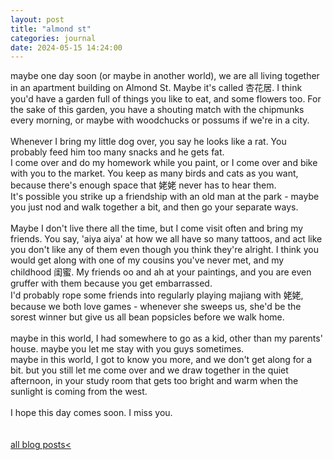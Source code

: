 ```yaml
---
layout: post
title: "almond st"
categories: journal 
date: 2024-05-15 14:24:00
---
```

maybe one day soon (or maybe in another world), we are all living together in an apartment building on Almond St. Maybe it's called 杏花居. I think you'd have a garden full of things you like to eat, and some flowers too. For the sake of this garden, you have a shouting match with the chipmunks every morning, or maybe with woodchucks or possums if we're in a city.  
<br>
Whenever I bring my little dog over, you say he looks like a rat. You probably feed him too many snacks and he gets fat.  
I come over and do my homework while you paint, or I come over and bike with you to the market. You keep as many birds and cats as you want, because there's enough space that 姥姥 never has to hear them.  
It's possible you strike up a friendship with an old man at the park - maybe you just nod and walk together a bit, and then go your separate ways.  
<br>
Maybe I don't live there all the time, but I come visit often and bring my friends. You say, 'aiya aiya' at how we all have so many tattoos, and act like you don't like any of them even though you think they're alright. I think you would get along with one of my cousins you've never met, and my childhood 闺蜜. My friends oo and ah at your paintings, and you are even gruffer with them because you get embarrassed.  
I'd probably rope some friends into regularly playing majiang with 姥姥, because we both love games - whenever she sweeps us, she'd be the sorest winner but give us all bean popsicles before we walk home.  
<br>
maybe in this world, I had somewhere to go as a kid, other than my parents' house. maybe you let me stay with you guys sometimes.  
maybe in this world, I got to know you more, and we don't get along for a bit. but you still let me come over and we draw together in the quiet afternoon, in your study room that gets too bright and warm when the sunlight is coming from the west.  
<br>
I hope this day comes soon. I miss you.  
<br>
<br>
<a href="/blog-posts">all blog posts< </a>  
